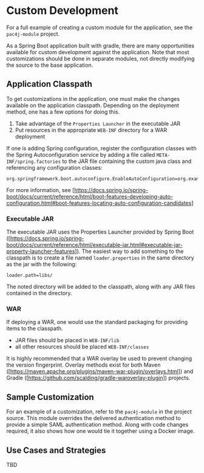 # Custom Development

For a full example of creating a custom module for the application, see the `pac4j-module` project.

As a Spring Boot application built with gradle, there are many opportunities available for
custom development against the application. Note that most customizations should be done in
separate modules, not directly modifying the source to the base application.

## Application Classpath

To get customizations in the application, one must make the changes available on the application
classpath. Depending on the deployment method, one has a few options for doing this.

1. Take advantage of the `Properties Launcher` in the executable JAR
2. Put resources in the appropriate `WEB-INF` directory for a WAR deployment

If one is adding Spring configuration, register the configuration classes with the Spring
Autoconfiguration service by adding a file called `META-INF/spring.factories` to the JAR
file containing the custom java class and referencing any configuration classes:

```properties
org.springframework.boot.autoconfigure.EnableAutoConfiguration=org.example.SomeConfiguration
```

For more information, see [https://docs.spring.io/spring-boot/docs/current/reference/html/boot-features-developing-auto-configuration.html#boot-features-locating-auto-configuration-candidates]

### Executable JAR

The executable JAR uses the Properties Launcher provided by Spring Boot ([https://docs.spring.io/spring-boot/docs/current/reference/html/executable-jar.html#executable-jar-property-launcher-features]).
The easiest way to add something to the classpath is to create a file named `loader.properties` in the same directory
as the jar with the following:

```properties
loader.path=libs/
```

The noted directory will be added to the classpath, along with any JAR files contained in the directory.

### WAR

If deploying a WAR, one would use the standard packaging for providing items to the classpath.

* JAR files should be placed in `WEB-INF/lib`
* all other resources should be placed `WEB-INF/classes`

It is highly recommended that a WAR overlay be used to prevent changing the version fingerprint. Overlay
methods exist for both Maven ([https://maven.apache.org/plugins/maven-war-plugin/overlays.html]) and
Gradle ([https://github.com/scalding/gradle-waroverlay-plugin]) projects.

## Sample Customization

For an example of a customization, refer to the `pac4j-module` in the project source. This module overrides the delivered
authentication method to provide a simple SAML authentication method. Along with code changes required, it also shows
how one would tie it together using a Docker image.

## Use Cases and Strategies

TBD